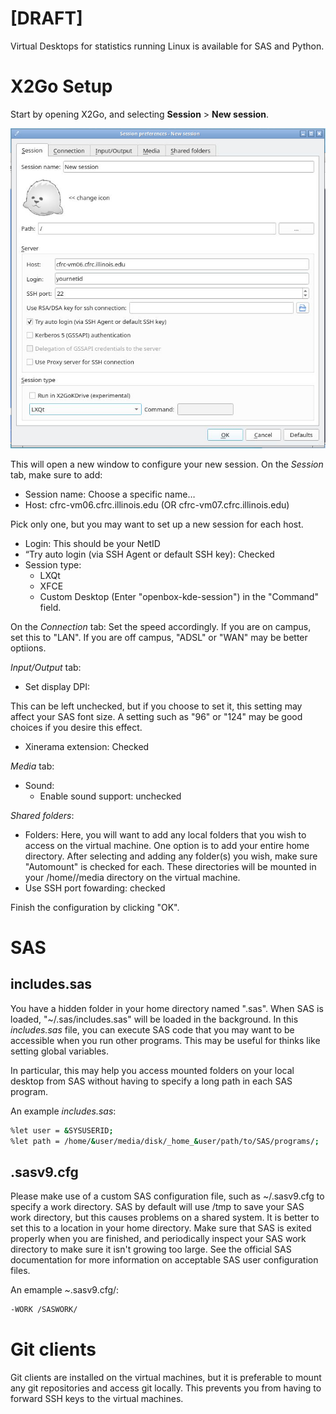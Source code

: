 # \[DRAFT\]

Virtual Desktops for statistics running Linux is available for SAS and
Python.

# X2Go Setup

Start by opening X2Go, and selecting **Session** \> **New session**.

![](../../imgs/Screenshot_20220623_092920.png)

This will open a new window to configure your new session. On the
*Session* tab, make sure to add:

- Session name: Choose a specific name…
- Host: cfrc-vm06.cfrc.illinois.edu (OR cfrc-vm07.cfrc.illinois.edu)

Pick only one, but you may want to set up a new session for each host.

- Login: This should be your NetID
- “Try auto login (via SSH Agent or default SSH key): Checked
- Session type:
  - LXQt
  - XFCE
  - Custom Desktop (Enter "openbox-kde-session") in the "Command" field.

On the *Connection* tab: Set the speed accordingly. If you are on
campus, set this to "LAN". If you are off campus, "ADSL" or "WAN" may be
better optiions.

*Input/Output* tab:

- Set display DPI:

This can be left unchecked, but if you choose to set it, this setting
may affect your SAS font size. A setting such as "96" or "124" may be
good choices if you desire this effect.

- Xinerama extension: Checked

*Media* tab:

- Sound:
  - Enable sound support: unchecked

*Shared folders*:

- Folders: Here, you will want to add any local folders that you wish to
  access on the virtual machine. One option is to add your entire home
  directory. After selecting and adding any folder(s) you wish, make
  sure "Automount" is checked for each. These directories will be
  mounted in your /home//media directory on the virtual machine.
- Use SSH port fowarding: checked

Finish the configuration by clicking "OK".

# SAS

## includes.sas

You have a hidden folder in your home directory named ".sas". When SAS
is loaded, "~/.sas/includes.sas" will be loaded in the background. In
this *includes.sas* file, you can execute SAS code that you may want to
be accessible when you run other programs. This may be useful for thinks
like setting global variables.

In particular, this may help you access mounted folders on your local
desktop from SAS without having to specify a long path in each SAS
program.

An example *includes.sas*:

``` bash
%let user = &SYSUSERID;
%let path = /home/&user/media/disk/_home_&user/path/to/SAS/programs/;
```

## .sasv9.cfg

Please make use of a custom SAS configuration file, such as ~/.sasv9.cfg
to specify a work directory. SAS by default will use /tmp to save your
SAS work directory, but this causes problems on a shared system. It is
better to set this to a location in your home directory. Make sure that
SAS is exited properly when you are finished, and periodically inspect
your SAS work directory to make sure it isn't growing too large. See the
official SAS documentation for more information on acceptable SAS user
configuration files.

An emample *~*.sasv9.cfg/:

``` bash
-WORK /SASWORK/
```

# Git clients

Git clients are installed on the virtual machines, but it is preferable
to mount any git repositories and access git locally. This prevents you
from having to forward SSH keys to the virtual machines.
